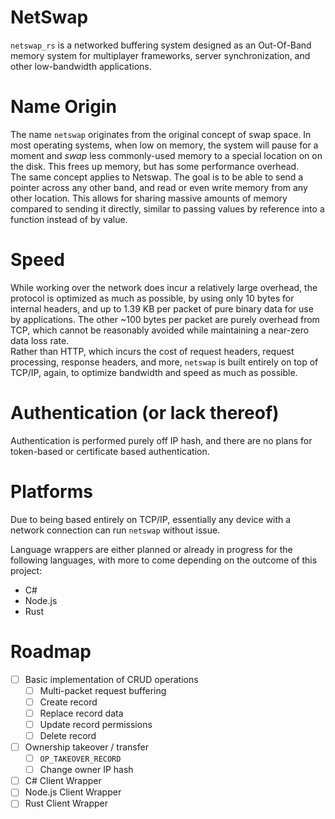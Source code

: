 # NetSwap

`netswap_rs` is a networked buffering system designed as an Out-Of-Band memory system for multiplayer frameworks, server synchronization, and other low-bandwidth applications.

# Name Origin

The name `netswap` originates from the original concept of swap space. In most operating systems, when low on memory, the system will pause for a moment and *swap* less commonly-used memory to a special location on on the disk. This frees up memory, but has some performance overhead.  
The same concept applies to Netswap. The goal is to be able to send a pointer across any other band, and read or even write memory from any other location. This allows for sharing massive amounts of memory compared to sending it directly, similar to passing values by reference into a function instead of by value.  

# Speed
While working over the network does incur a relatively large overhead, the protocol is optimized as much as possible, by using only 10 bytes for internal headers, and up to 1.39 KB per packet of pure binary data for use by applications. The other ~100 bytes per packet are purely overhead from TCP, which cannot be reasonably avoided while maintaining a near-zero data loss rate.  
Rather than HTTP, which incurs the cost of request headers, request processing, response headers, and more, `netswap` is built entirely on top of TCP/IP, again, to optimize bandwidth and speed as much as possible.

# Authentication (or lack thereof)
Authentication is performed purely off IP hash, and there are no plans for token-based or certificate based authentication.

# Platforms
Due to being based entirely on TCP/IP, essentially any device with a network connection can run `netswap` without issue.  
  
Language wrappers are either planned or already in progress for the following languages, with more to come depending on the outcome of this project:  
* C#
* Node.js
* Rust

# Roadmap
- [ ] Basic implementation of CRUD operations
    - [ ] Multi-packet request buffering
    - [ ] Create record
    - [ ] Replace record data
    - [ ] Update record permissions
    - [ ] Delete record
- [ ] Ownership takeover / transfer
    - [ ] `OP_TAKEOVER_RECORD`
    - [ ] Change owner IP hash
- [ ] C# Client Wrapper
- [ ] Node.js Client Wrapper
- [ ] Rust Client Wrapper

